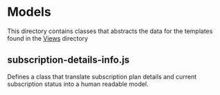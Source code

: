 # Models

This directory contains classes that abstracts the data for the templates found in the [Views](../views/README.md) directory

## subscription-details-info.js

Defines a class that translate subscription plan details and current subscription status into a human readable model.
